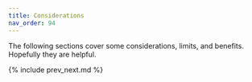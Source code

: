 ```yaml
---
title: Considerations
nav_order: 94
---
```


The following sections cover some considerations, limits, and benefits. Hopefully they are helpful.

{% include prev_next.md %}
